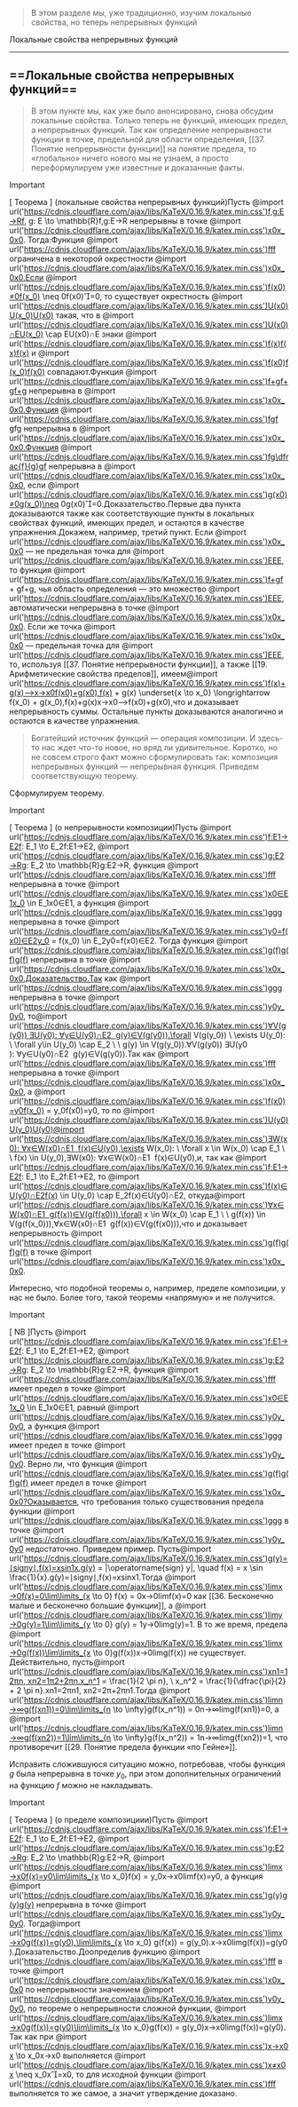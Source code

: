 > В этом разделе мы, уже традиционно, изучим локальные свойства, но теперь непрерывных функций

Локальные свойства непрерывных функций

---

## ==Локальные свойства непрерывных функций==

> В этом пункте мы, как уже было анонсировано, снова обсудим локальные свойства. Только теперь не функций, имеющих предел, а непрерывных функций. Так как определение непрерывности функции в точке, предельной для области определения, [[37. Понятие непрерывности функции]] на понятие предела, то «глобально» ничего нового мы не узнаем, а просто переформулируем уже известные и доказанные факты.

> [!important]  
> [ Теорема ] (локальные свойства непрерывных функций)Пусть @import url('https://cdnjs.cloudflare.com/ajax/libs/KaTeX/0.16.9/katex.min.css')f,g:E→Rf, g: E \to \mathbb{R}f,g:E→R﻿ непрерывны в точке @import url('https://cdnjs.cloudflare.com/ajax/libs/KaTeX/0.16.9/katex.min.css')x0x_0x0​﻿. Тогда:Функция @import url('https://cdnjs.cloudflare.com/ajax/libs/KaTeX/0.16.9/katex.min.css')fff﻿ ограничена в некоторой окрестности @import url('https://cdnjs.cloudflare.com/ajax/libs/KaTeX/0.16.9/katex.min.css')x0x_0x0​﻿.Если @import url('https://cdnjs.cloudflare.com/ajax/libs/KaTeX/0.16.9/katex.min.css')f(x0)≠0f(x_0) \neq 0f(x0​)=0﻿, то существует окрестность @import url('https://cdnjs.cloudflare.com/ajax/libs/KaTeX/0.16.9/katex.min.css')U(x0)U(x_0)U(x0​)﻿ такая, что в @import url('https://cdnjs.cloudflare.com/ajax/libs/KaTeX/0.16.9/katex.min.css')U(x0)∩EU(x_0) \cap EU(x0​)∩E﻿ знаки @import url('https://cdnjs.cloudflare.com/ajax/libs/KaTeX/0.16.9/katex.min.css')f(x)f(x)f(x)﻿ и @import url('https://cdnjs.cloudflare.com/ajax/libs/KaTeX/0.16.9/katex.min.css')f(x0)f(x_0)f(x0​)﻿ совпадают.Функция @import url('https://cdnjs.cloudflare.com/ajax/libs/KaTeX/0.16.9/katex.min.css')f+gf+gf+g﻿ непрерывна в @import url('https://cdnjs.cloudflare.com/ajax/libs/KaTeX/0.16.9/katex.min.css')x0x_0x0​﻿.Функция @import url('https://cdnjs.cloudflare.com/ajax/libs/KaTeX/0.16.9/katex.min.css')fgf gfg﻿ непрерывна в @import url('https://cdnjs.cloudflare.com/ajax/libs/KaTeX/0.16.9/katex.min.css')x0x_0x0​﻿.Функция @import url('https://cdnjs.cloudflare.com/ajax/libs/KaTeX/0.16.9/katex.min.css')fg\dfrac{f}{g}gf​﻿ непрерывна в @import url('https://cdnjs.cloudflare.com/ajax/libs/KaTeX/0.16.9/katex.min.css')x0x_0x0​﻿, если @import url('https://cdnjs.cloudflare.com/ajax/libs/KaTeX/0.16.9/katex.min.css')g(x0)≠0g(x_0)\neq 0g(x0​)=0﻿.Доказательство.Первые два пункта доказываются также как соответствующие пункты в локальных свойствах функций, имеющих предел, и остаются в качестве упражнения.Докажем, например, третий пункт. Если @import url('https://cdnjs.cloudflare.com/ajax/libs/KaTeX/0.16.9/katex.min.css')x0x_0x0​﻿ — не предельная точка для @import url('https://cdnjs.cloudflare.com/ajax/libs/KaTeX/0.16.9/katex.min.css')EEE﻿, то функция @import url('https://cdnjs.cloudflare.com/ajax/libs/KaTeX/0.16.9/katex.min.css')f+gf + gf+g﻿, чья область определения — это множество @import url('https://cdnjs.cloudflare.com/ajax/libs/KaTeX/0.16.9/katex.min.css')EEE﻿, автоматически непрерывна в точке @import url('https://cdnjs.cloudflare.com/ajax/libs/KaTeX/0.16.9/katex.min.css')x0x_0x0​﻿. Если же точка @import url('https://cdnjs.cloudflare.com/ajax/libs/KaTeX/0.16.9/katex.min.css')x0x_0x0​﻿ — предельная точка для @import url('https://cdnjs.cloudflare.com/ajax/libs/KaTeX/0.16.9/katex.min.css')EEE﻿, то, используя [[37. Понятие непрерывности функции]], а также [[19. Арифметические свойства пределов]], имеем@import url('https://cdnjs.cloudflare.com/ajax/libs/KaTeX/0.16.9/katex.min.css')f(x)+g(x)⟶x→x0f(x0)+g(x0),f(x) + g(x) \underset{x \to x_0} \longrightarrow f(x_0) + g(x_0),f(x)+g(x)x→x0​⟶​f(x0​)+g(x0​),что и доказывает непрерывность суммы. Остальные пункты доказываются аналогично и остаются в качестве упражнения.  

> Богатейший источник функций — операция композиции. И здесь-то нас ждет что-то новое, но вряд ли удивительное. Коротко, но не совсем строго факт можно сформулировать так: композиция непрерывных функций — непрерывная функция. Приведем соответствующую теорему.

Сформулируем теорему.

> [!important]  
> [ Теорема ] (о непрерывности композиции)Пусть @import url('https://cdnjs.cloudflare.com/ajax/libs/KaTeX/0.16.9/katex.min.css')f:E1→E2f: E_1 \to E_2f:E1​→E2​﻿, @import url('https://cdnjs.cloudflare.com/ajax/libs/KaTeX/0.16.9/katex.min.css')g:E2→Rg: E_2 \to \mathbb{R}g:E2​→R﻿, функция @import url('https://cdnjs.cloudflare.com/ajax/libs/KaTeX/0.16.9/katex.min.css')fff﻿ непрерывна в точке @import url('https://cdnjs.cloudflare.com/ajax/libs/KaTeX/0.16.9/katex.min.css')x0∈E1x_0 \in E_1x0​∈E1​﻿, а функция @import url('https://cdnjs.cloudflare.com/ajax/libs/KaTeX/0.16.9/katex.min.css')ggg﻿ непрерывна в точке @import url('https://cdnjs.cloudflare.com/ajax/libs/KaTeX/0.16.9/katex.min.css')y0=f(x0)∈E2y_0 = f(x_0) \in E_2y0​=f(x0​)∈E2​﻿. Тогда функция @import url('https://cdnjs.cloudflare.com/ajax/libs/KaTeX/0.16.9/katex.min.css')g(f)g(f)g(f)﻿ непрерывна в точке @import url('https://cdnjs.cloudflare.com/ajax/libs/KaTeX/0.16.9/katex.min.css')x0x_0x0​﻿.Доказательство.Так как @import url('https://cdnjs.cloudflare.com/ajax/libs/KaTeX/0.16.9/katex.min.css')ggg﻿ непрерывна в точке @import url('https://cdnjs.cloudflare.com/ajax/libs/KaTeX/0.16.9/katex.min.css')y0y_0y0​﻿, то@import url('https://cdnjs.cloudflare.com/ajax/libs/KaTeX/0.16.9/katex.min.css')∀V(g(y0)) ∃U(y0): ∀y∈U(y0)∩E2  g(y)∈V(g(y0)).\forall V(g(y_0)) \ \exists U(y_0): \ \forall y\in U(y_0) \cap E_2 \ \ g(y) \in V(g(y_0)).∀V(g(y0​)) ∃U(y0​): ∀y∈U(y0​)∩E2​  g(y)∈V(g(y0​)).Так как @import url('https://cdnjs.cloudflare.com/ajax/libs/KaTeX/0.16.9/katex.min.css')fff﻿ непрерывна в точке @import url('https://cdnjs.cloudflare.com/ajax/libs/KaTeX/0.16.9/katex.min.css')x0x_0x0​﻿, а @import url('https://cdnjs.cloudflare.com/ajax/libs/KaTeX/0.16.9/katex.min.css')f(x0)=y0f(x_0) = y_0f(x0​)=y0​﻿, то по @import url('https://cdnjs.cloudflare.com/ajax/libs/KaTeX/0.16.9/katex.min.css')U(y0)U(y_0)U(y0​)﻿@import url('https://cdnjs.cloudflare.com/ajax/libs/KaTeX/0.16.9/katex.min.css')∃W(x0): ∀x∈W(x0)∩E1  f(x)∈U(y0),\exists W(x_0): \ \forall x \in W(x_0) \cap E_1 \ \ f(x) \in U(y_0),∃W(x0​): ∀x∈W(x0​)∩E1​  f(x)∈U(y0​),и, так как @import url('https://cdnjs.cloudflare.com/ajax/libs/KaTeX/0.16.9/katex.min.css')f:E1→E2f: E_1 \to E_2f:E1​→E2​﻿, то @import url('https://cdnjs.cloudflare.com/ajax/libs/KaTeX/0.16.9/katex.min.css')f(x)∈U(y0)∩E2f(x) \in U(y_0) \cap E_2f(x)∈U(y0​)∩E2​﻿, откуда@import url('https://cdnjs.cloudflare.com/ajax/libs/KaTeX/0.16.9/katex.min.css')∀x∈W(x0)∩E1  g(f(x))∈V(g(f(x0))),\forall x \in W(x_0) \cap E_1 \ \ g(f(x)) \in V(g(f(x_0))),∀x∈W(x0​)∩E1​  g(f(x))∈V(g(f(x0​))),что и доказывает непрерывность @import url('https://cdnjs.cloudflare.com/ajax/libs/KaTeX/0.16.9/katex.min.css')g(f)g(f)g(f)﻿ в точке @import url('https://cdnjs.cloudflare.com/ajax/libs/KaTeX/0.16.9/katex.min.css')x0x_0x0​﻿.  

Интересно, что подобной теоремы о, например, пределе композиции, у нас не было. Более того, такой теоремы «напрямую» и не получится.

> [!important]  
> [ NB ]Пусть @import url('https://cdnjs.cloudflare.com/ajax/libs/KaTeX/0.16.9/katex.min.css')f:E1→E2f: E_1 \to E_2f:E1​→E2​﻿, @import url('https://cdnjs.cloudflare.com/ajax/libs/KaTeX/0.16.9/katex.min.css')g:E2→Rg: E_2 \to \mathbb{R}g:E2​→R﻿, функция @import url('https://cdnjs.cloudflare.com/ajax/libs/KaTeX/0.16.9/katex.min.css')fff﻿ имеет предел в точке @import url('https://cdnjs.cloudflare.com/ajax/libs/KaTeX/0.16.9/katex.min.css')x0∈E1x_0 \in E_1x0​∈E1​﻿, равный @import url('https://cdnjs.cloudflare.com/ajax/libs/KaTeX/0.16.9/katex.min.css')y0y_0y0​﻿, а функция @import url('https://cdnjs.cloudflare.com/ajax/libs/KaTeX/0.16.9/katex.min.css')ggg﻿ имеет предел в точке @import url('https://cdnjs.cloudflare.com/ajax/libs/KaTeX/0.16.9/katex.min.css')y0y_0y0​﻿. Верно ли, что функция @import url('https://cdnjs.cloudflare.com/ajax/libs/KaTeX/0.16.9/katex.min.css')g(f)g(f)g(f)﻿ имеет предел в точке @import url('https://cdnjs.cloudflare.com/ajax/libs/KaTeX/0.16.9/katex.min.css')x0x_0x0​﻿?Оказывается, что требования только существования предела функции @import url('https://cdnjs.cloudflare.com/ajax/libs/KaTeX/0.16.9/katex.min.css')ggg﻿ в точке @import url('https://cdnjs.cloudflare.com/ajax/libs/KaTeX/0.16.9/katex.min.css')y0y_0y0​﻿ недостаточно. Приведем пример. Пусть@import url('https://cdnjs.cloudflare.com/ajax/libs/KaTeX/0.16.9/katex.min.css')g(y)=∣sign⁡y∣,f(x)=xsin⁡1x.g(y) = |\operatorname{sign} y|, \quad f(x) = x \sin \frac{1}{x}.g(y)=∣signy∣,f(x)=xsinx1​.Тогда @import url('https://cdnjs.cloudflare.com/ajax/libs/KaTeX/0.16.9/katex.min.css')lim⁡x→0f(x)=0\lim\limits_{x \to 0} f(x) = 0x→0lim​f(x)=0﻿ как [[36. Бесконечно малые и бесконечно большие функции]], а @import url('https://cdnjs.cloudflare.com/ajax/libs/KaTeX/0.16.9/katex.min.css')lim⁡y→0g(y)=1\lim\limits_{y \to 0} g(y) = 1y→0lim​g(y)=1﻿. В то же время, предела @import url('https://cdnjs.cloudflare.com/ajax/libs/KaTeX/0.16.9/katex.min.css')lim⁡x→0g(f(x))\lim\limits_{x \to 0}g(f(x))x→0lim​g(f(x))﻿ не существует. Действительно, пусть@import url('https://cdnjs.cloudflare.com/ajax/libs/KaTeX/0.16.9/katex.min.css')xn1=12πn, xn2=1π2+2πn.x_n^1 = \frac{1}{2 \pi n}, \ x_n^2 = \frac{1}{\dfrac{\pi}{2} + 2 \pi n}.xn1​=2πn1​, xn2​=2π​+2πn1​.Тогда @import url('https://cdnjs.cloudflare.com/ajax/libs/KaTeX/0.16.9/katex.min.css')lim⁡n→∞g(f(xn1))=0\lim\limits_{n \to \infty}g(f(x_n^1)) = 0n→∞lim​g(f(xn1​))=0﻿, а @import url('https://cdnjs.cloudflare.com/ajax/libs/KaTeX/0.16.9/katex.min.css')lim⁡n→∞g(f(xn2))=1\lim\limits_{n \to \infty}g(f(x_n^2)) = 1n→∞lim​g(f(xn2​))=1﻿, что противоречит [[29. Понятие предела функции «по Гейне»]].  

Исправить сложившуюся ситуацию можно, потребовав, чтобы функция $g$﻿ была непрерывна в точке $y_0$﻿, при этом дополнительных ограничений на функцию $f$﻿ можно не накладывать.

> [!important]  
> [ Теорема ] (о пределе композициии)Пусть @import url('https://cdnjs.cloudflare.com/ajax/libs/KaTeX/0.16.9/katex.min.css')f:E1→E2f: E_1 \to E_2f:E1​→E2​﻿, @import url('https://cdnjs.cloudflare.com/ajax/libs/KaTeX/0.16.9/katex.min.css')g:E2→Rg: E_2 \to \mathbb{R}g:E2​→R﻿, @import url('https://cdnjs.cloudflare.com/ajax/libs/KaTeX/0.16.9/katex.min.css')lim⁡x→x0f(x)=y0\lim\limits_{x \to x_0}f(x) = y_0x→x0​lim​f(x)=y0​﻿, а функция @import url('https://cdnjs.cloudflare.com/ajax/libs/KaTeX/0.16.9/katex.min.css')g(y)g(y)g(y)﻿ непрерывна в точке @import url('https://cdnjs.cloudflare.com/ajax/libs/KaTeX/0.16.9/katex.min.css')y0y_0y0​﻿. Тогда@import url('https://cdnjs.cloudflare.com/ajax/libs/KaTeX/0.16.9/katex.min.css')lim⁡x→x0g(f(x))=g(y0).\lim\limits_{x \to x_0} g(f(x)) = g(y_0).x→x0​lim​g(f(x))=g(y0​).Доказательство.Доопределив функцию @import url('https://cdnjs.cloudflare.com/ajax/libs/KaTeX/0.16.9/katex.min.css')fff﻿ в точке @import url('https://cdnjs.cloudflare.com/ajax/libs/KaTeX/0.16.9/katex.min.css')x0x_0x0​﻿ по непрерывности значением @import url('https://cdnjs.cloudflare.com/ajax/libs/KaTeX/0.16.9/katex.min.css')y0y_0y0​﻿, по теореме о непрерывности сложной функции, @import url('https://cdnjs.cloudflare.com/ajax/libs/KaTeX/0.16.9/katex.min.css')lim⁡x→x0g(f(x))=g(y0)\lim\limits_{x \to x_0}g(f(x)) = g(y_0)x→x0​lim​g(f(x))=g(y0​)﻿. Так как при @import url('https://cdnjs.cloudflare.com/ajax/libs/KaTeX/0.16.9/katex.min.css')x→x0x \to x_0x→x0​﻿ выполняется @import url('https://cdnjs.cloudflare.com/ajax/libs/KaTeX/0.16.9/katex.min.css')x≠x0x \neq x_0x=x0​﻿, то для исходной функции @import url('https://cdnjs.cloudflare.com/ajax/libs/KaTeX/0.16.9/katex.min.css')fff﻿ выполняется то же самое, а значит утверждение доказано.